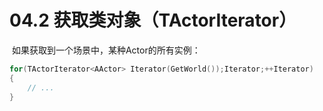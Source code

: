 # 04.2 获取类对象（TActorIterator）

​	如果获取到一个场景中，某种Actor的所有实例：

```C++
for(TActorIterator<AActor> Iterator(GetWorld());Iterator;++Iterator)
{
    // ...
}
```

